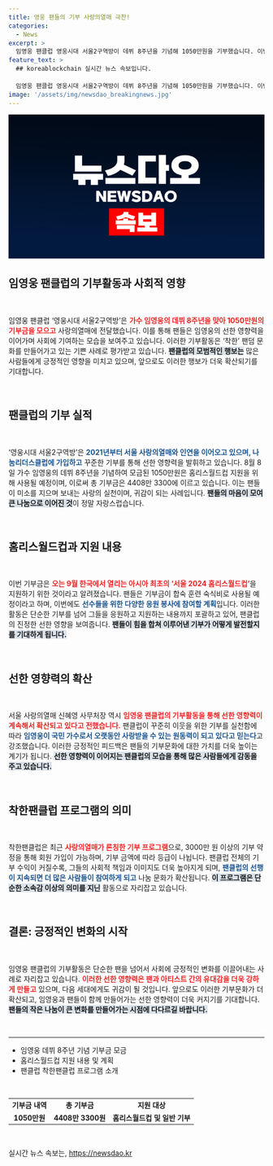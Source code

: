 ```yaml
---
title: 영웅 팬들의 기부 사랑의열매 극찬!
categories:
  - News
excerpt: >
  임영웅 팬클럽 영웅시대 서울2구역방이 데뷔 8주년을 기념해 1050만원을 기부했습니다. 이번 성금은 서울 2024 홈리스월드컵 지원을 위해 사용되며, 팬들의 착한 기부 문화가 확산되고 있습니다!
feature_text: >
  ## koreablockchain 실시간 뉴스 속보입니다.

  임영웅 팬클럽 영웅시대 서울2구역방이 데뷔 8주년을 기념해 1050만원을 기부했습니다. 이번 성금은 서울 2024 홈리스월드컵 지원을 위해 사용되며, 팬들의 착한 기부 문화가 확산되고 있습니다!
image: '/assets/img/newsdao_breakingnews.jpg'
---
```


<p><img src="/assets/img/newsdao_breakingnews.jpg" alt="koreablockchain 속보" /></p>

<h2 data-ke-size="size26">임영웅 팬클럽의 기부활동과 사회적 영향</h2>

<p data-ke-size="size16">&nbsp;</p>

<p data-ke-size="size16">임영웅 팬클럽 ‘영웅시대 서울2구역방’은 <b><span style="color: #ee2323;">가수 임영웅의 데뷔 8주년을 맞아 1050만원의 기부금을 모으고</span></b> 사랑의열매에 전달했습니다. 이를 통해 팬들은 임영웅의 선한 영향력을 이어가며 사회에 기여하는 모습을 보여주고 있습니다. 이러한 기부활동은 ‘착한’ 팬덤 문화를 만들어가고 있는 기쁜 사례로 평가받고 있습니다. <b><span style="background-color: #21538527;">팬클럽의 모범적인 행보는</span></b> 많은 사람들에게 긍정적인 영향을 미치고 있으며, 앞으로도 이러한 행보가 더욱 확산되기를 기대합니다.</p>

<p data-ke-size="size16">&nbsp;</p>

<h2 data-ke-size="size26">팬클럽의 기부 실적</h2>

<p data-ke-size="size16">&nbsp;</p>

<p data-ke-size="size16">‘영웅시대 서울2구역방’은 <b><span style="color: #1a5490;">2021년부터 서울 사랑의열매와 인연을 이어오고 있으며, 나눔리더스클럽에 가입하고</span></b> 꾸준한 기부를 통해 선한 영향력을 발휘하고 있습니다. 8월 8일 가수 임영웅의 데뷔 8주년을 기념하여 모금된 1050만원은 홈리스월드컵 지원을 위해 사용될 예정이며, 이로써 총 기부금은 4408만 3300에 이르고 있습니다. 이는 팬들이 미소를 지으며 보내는 사랑의 실천이며, 귀감이 되는 사례입니다. <b><span style="background-color: #21538527;">팬들의 마음이 모여 큰 나눔으로 이어진 것</span></b>이 정말 자랑스럽습니다.</p>

<p data-ke-size="size16">&nbsp;</p>

<h2 data-ke-size="size26">홈리스월드컵과 지원 내용</h2>

<p data-ke-size="size16">&nbsp;</p>

<p data-ke-size="size16">이번 기부금은 <b><span style="color: #ee2323;">오는 9월 한국에서 열리는 아시아 최초의 ‘서울 2024 홈리스월드컵’</span></b>을 지원하기 위한 것이라고 알려졌습니다. 팬들은 기부금이 합숙 훈련 숙식비로 사용될 예정이라고 하며, 이번에도 <b><span style="color: #1a5490;">선수들을 위한 다양한 응원 봉사에 참여할 계획</span></b>입니다. 이러한 활동은 단순한 기부를 넘어 그들을 응원하고 지원하는 내용까지 포괄하고 있어, 팬클럽의 진정한 선한 영향을 보여줍니다. <b><span style="background-color: #21538527;">팬들이 힘을 합쳐 이루어낸 기부가 어떻게 발전할지를 기대하게 됩니다.</span></b></p>

<p data-ke-size="size16">&nbsp;</p>

<h2 data-ke-size="size26">선한 영향력의 확산</h2>

<p data-ke-size="size16">&nbsp;</p>

<p data-ke-size="size16">서울 사랑의열매 신혜영 사무처장 역시 <b><span style="color: #ee2323;">임영웅 팬클럽의 기부활동을 통해 선한 영향력이 계속해서 확산되고 있다고 전했습니다.</span></b> 팬클럽이 꾸준히 이웃을 위한 기부를 실천함에 따라 <b><span style="color: #1a5490;">임영웅이 국민 가수로서 오랫동안 사랑받을 수 있는 원동력이 되고 있다고 믿는다</span></b>고 강조했습니다. 이러한 긍정적인 피드백은 팬들의 기부문화에 대한 가치를 더욱 높이는 계기가 됩니다. <b><span style="background-color: #21538527;">선한 영향력이 이어지는 팬클럽의 모습을 통해 많은 사람들에게 감동을 주고 있습니다.</span></b></p>

<p data-ke-size="size16">&nbsp;</p>

<h2 data-ke-size="size26">착한팬클럽 프로그램의 의미</h2>

<p data-ke-size="size16">&nbsp;</p>

<p data-ke-size="size16">착한팬클럽은 최근 <b><span style="color: #ee2323;">사랑의열매가 론칭한 기부 프로그램</span></b>으로, 3000만 원 이상의 기부 약정을 통해 회원 가입이 가능하며, 기부 금액에 따라 등급이 나뉩니다. 팬클럽 전체의 기부 수익이 커질수록, 그들의 사회적 책임과 이미지도 더욱 높아지게 되며, <b><span style="color: #1a5490;">팬클럽의 선행이 지속되면 더 많은 사람들이 참여하게 되고</span></b> 나눔 문화가 확산됩니다. <b><span style="background-color: #21538527;">이 프로그램은 단순한 소속감 이상의 의미를 지닌</span></b> 활동으로 자리잡고 있습니다.</p>

<p data-ke-size="size16">&nbsp;</p>

<h2 data-ke-size="size26">결론: 긍정적인 변화의 시작</h2>

<p data-ke-size="size16">&nbsp;</p>

<p data-ke-size="size16">임영웅 팬클럽의 기부활동은 단순한 팬을 넘어서 사회에 긍정적인 변화를 이끌어내는 사례로 자리잡고 있습니다. <b><span style="color: #ee2323;">이러한 선한 영향력은 팬과 아티스트 간의 유대감을 더욱 강하게 만들고</span></b> 있으며, 다음 세대에게도 귀감이 될 것입니다. 앞으로도 이러한 기부문화가 더 확산되고, 임영웅과 팬들이 함께 만들어가는 선한 영향력이 더욱 커지기를 기대합니다. <b><span style="background-color: #21538527;">팬들의 작은 나눔이 큰 변화를 만들어가는 시점에 다다르길 바랍니다.</span></b></p>

<p data-ke-size="size16">&nbsp;</p>

<hr />

<ul>
    <li>임영웅 데뷔 8주년 기념 기부금 모금</li>
    <li>홈리스월드컵 지원 내용 및 계획</li>
    <li>팬클럽 착한팬클럽 프로그램 소개</li>
</ul>

<p data-ke-size="size16">&nbsp;</p> 

<table>
    <tr>
        <td style="text-align: center; height: 17px;"><b>기부금 내역</b></td>
        <td style="text-align: center; height: 17px;"><b>총 기부금</b></td>
        <td style="text-align: center; height: 17px;"><b>지원 대상</b></td>
    </tr>
    <tr>
        <td style="text-align: center; height: 17px;"><b>1050만원</b></td>
        <td style="text-align: center; height: 17px;"><b>4408만 3300원</b></td>
        <td style="text-align: center; height: 17px;"><b>홈리스월드컵 및 일반 기부</b></td>
    </tr>
</table>

<p data-ke-size="size16">&nbsp;</p>
실시간 뉴스 속보는, <a href="https://newsdao.kr" rel="dofollow">https://newsdao.kr</a>


